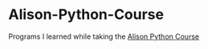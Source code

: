 # Alison-Python-Course

Programs I learned while taking the [Alison Python Course](https://alison.com/course/diploma-in-python-programming-revised)
